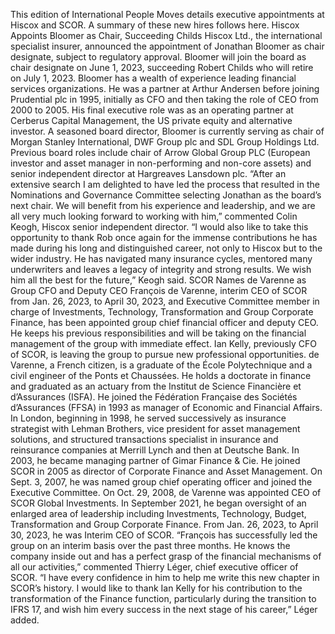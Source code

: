 This edition of International People Moves details executive appointments at Hiscox and SCOR.
A summary of these new hires follows here.
Hiscox Appoints Bloomer as Chair, Succeeding Childs
Hiscox Ltd., the international specialist insurer, announced the appointment of Jonathan Bloomer as chair designate, subject to regulatory approval. Bloomer will join the board as chair designate on June 1, 2023, succeeding Robert Childs who will retire on July 1, 2023.
Bloomer has a wealth of experience leading financial services organizations. He was a partner at Arthur Andersen before joining Prudential plc in 1995, initially as CFO and then taking the role of CEO from 2000 to 2005.
His final executive role was as an operating partner at Cerberus Capital Management, the US private equity and alternative investor. A seasoned board director, Bloomer is currently serving as chair of Morgan Stanley International, DWF Group plc and SDL Group Holdings Ltd.
Previous board roles include chair of Arrow Global Group PLC (European investor and asset manager in non-performing and non-core assets) and senior independent director at Hargreaves Lansdown plc.
“After an extensive search I am delighted to have led the process that resulted in the Nominations and Governance Committee selecting Jonathan as the board’s next chair. We will benefit from his experience and leadership, and we are all very much looking forward to working with him,” commented Colin Keogh, Hiscox senior independent director.
“I would also like to take this opportunity to thank Rob once again for the immense contributions he has made during his long and distinguished career, not only to Hiscox but to the wider industry. He has navigated many insurance cycles, mentored many underwriters and leaves a legacy of integrity and strong results. We wish him all the best for the future,” Keogh said.
SCOR Names de Varenne as Group CFO and Deputy CEO
François de Varenne, interim CEO of SCOR from Jan. 26, 2023, to April 30, 2023, and Executive Committee member in charge of Investments, Technology, Transformation and Group Corporate Finance, has been appointed group chief financial officer and deputy CEO.
He keeps his previous responsibilities and will be taking on the financial management of the group with immediate effect.
Ian Kelly, previously CFO of SCOR, is leaving the group to pursue new professional opportunities.
de Varenne, a French citizen, is a graduate of the École Polytechnique and a civil engineer of the Ponts et Chaussées. He holds a doctorate in finance and graduated as an actuary from the Institut de Science Financière et d’Assurances (ISFA).
He joined the Fédération Française des Sociétés d’Assurances (FFSA) in 1993 as manager of Economic and Financial Affairs. In London, beginning in 1998, he served successively as insurance strategist with Lehman Brothers, vice president for asset management solutions, and structured transactions specialist in insurance and reinsurance companies at Merrill Lynch and then at Deutsche Bank. In 2003, he became managing partner of Gimar Finance & Cie.
He joined SCOR in 2005 as director of Corporate Finance and Asset Management. On Sept. 3, 2007, he was named group chief operating officer and joined the Executive Committee. On Oct. 29, 2008, de Varenne was appointed CEO of SCOR Global Investments. In September 2021, he began oversight of an enlarged area of leadership including Investments, Technology, Budget, Transformation and Group Corporate Finance. From Jan. 26, 2023, to April 30, 2023, he was Interim CEO of SCOR.
“François has successfully led the group on an interim basis over the past three months. He knows the company inside out and has a perfect grasp of the financial mechanisms of all our activities,” commented Thierry Léger, chief executive officer of SCOR.
“I have every confidence in him to help me write this new chapter in SCOR’s history. I would like to thank Ian Kelly for his contribution to the transformation of the Finance function, particularly during the transition to IFRS 17, and wish him every success in the next stage of his career,” Léger added.